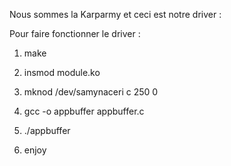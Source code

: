 Nous sommes la Karparmy et ceci est notre driver :

Pour faire fonctionner le driver : 

1) make 

2) insmod module.ko

3) mknod /dev/samynaceri c 250 0

4) gcc -o appbuffer appbuffer.c

5) ./appbuffer 

6) enjoy
